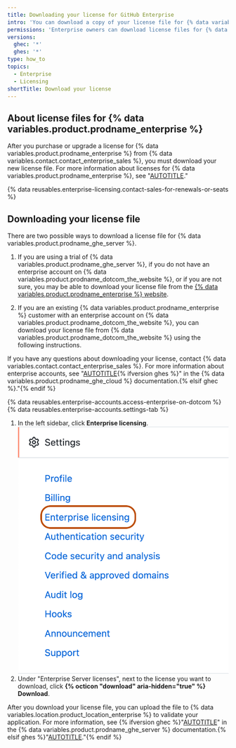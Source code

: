 ```yaml
---
title: Downloading your license for GitHub Enterprise
intro: 'You can download a copy of your license file for {% data variables.product.prodname_ghe_server %}.'
permissions: 'Enterprise owners can download license files for {% data variables.product.prodname_ghe_server %}.'
versions:
  ghec: '*'
  ghes: '*'
type: how_to
topics:
  - Enterprise
  - Licensing
shortTitle: Download your license
---
```


## About license files for {% data variables.product.prodname_enterprise %}

After you purchase or upgrade a license for {% data variables.product.prodname_enterprise %} from {% data variables.contact.contact_enterprise_sales %}, you must download your new license file. For more information about licenses for {% data variables.product.prodname_enterprise %}, see "[AUTOTITLE](/billing/managing-your-license-for-github-enterprise/about-licenses-for-github-enterprise)."

{% data reusables.enterprise-licensing.contact-sales-for-renewals-or-seats %}

## Downloading your license file

There are two possible ways to download a license file for {% data variables.product.prodname_ghe_server %}.

1. If you are using a trial of {% data variables.product.prodname_ghe_server %}, if you do not have an enterprise account on {% data variables.product.prodname_dotcom_the_website %}, or if you are not sure, you may be able to download your license file from the [{% data variables.product.prodname_enterprise %} website](https://enterprise.github.com/download).

2. If you are an existing {% data variables.product.prodname_enterprise %} customer with an enterprise account on {% data variables.product.prodname_dotcom_the_website %}, you can download your license file from {% data variables.product.prodname_dotcom_the_website %} using the following instructions.

If you have any questions about downloading your license, contact {% data variables.contact.contact_enterprise_sales %}. For more information about enterprise accounts, see "[AUTOTITLE](/enterprise-cloud@latest/admin/overview/about-enterprise-accounts){% ifversion ghes %}" in the {% data variables.product.prodname_ghe_cloud %} documentation.{% elsif ghec %}."{% endif %}

{% data reusables.enterprise-accounts.access-enterprise-on-dotcom %}
{% data reusables.enterprise-accounts.settings-tab %}
1. In the left sidebar, click **Enterprise licensing**.
  !["Enterprise licensing" tab in the enterprise account settings sidebar](/assets/images/help/enterprises/enterprise-licensing-tab.png)
1. Under "Enterprise Server licenses", next to the license you want to download, click **{% octicon "download" aria-hidden="true" %} Download**.

After you download your license file, you can upload the file to {% data variables.location.product_location_enterprise %} to validate your application. For more information, see {% ifversion ghec %}"[AUTOTITLE](/enterprise-server@latest/billing/managing-your-license-for-github-enterprise/uploading-a-new-license-to-github-enterprise-server)" in the {% data variables.product.prodname_ghe_server %} documentation.{% elsif ghes %}"[AUTOTITLE](/enterprise-server@latest/billing/managing-your-license-for-github-enterprise/uploading-a-new-license-to-github-enterprise-server)."{% endif %}
